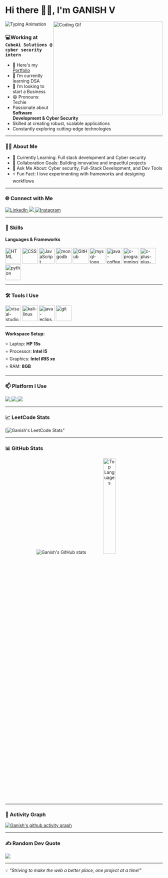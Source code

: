 # Hi there 👋🏻, I'm **GANISH V**

![Typing
Animation](https://readme-typing-svg.demolab.com/?lines=Entrepreneur;Software+Developer;Full+Stack+Developer;Web+Developer+Designer&font=Fira%20Code&center=true&width=440&height=45&color=00bcd4&vCenter=true&size=22)
<img align="right" src="https://i.pinimg.com/originals/47/f0/34/47f0342cec72b800463bf003eac1257e.gif" alt="Coding Gif" width="350" height="300" />

### 💻Working at `CubeAi Solutions @ cyber security intern`



- 🔭 Here's my [Portfolio]()
- 🌱 I’m currently learning DSA
- 👯 I’m looking to start a Business
- 😄 Pronouns: Techie
- Passionate about **Software Development & Cyber Security**
- Skilled at creating robust, scalable applications
- Constantly exploring cutting-edge technologies

---
### 👨‍💻 About Me
- 🌱 Currently Learning: Full stack development and Cyber security
- 👯 Collaboration Goals: Building innovative and impactful projects
- 💬 Ask Me About: Cyber security, Full-Stack Development, and Dev Tools
- ⚡ Fun Fact: I love experimenting with frameworks and designing workflows
  
---

### 🌐 Connect with Me
<p align="left">
  
<!-- LinkdIn -->
<a href="https://www.linkedin.com/in/ganish/" target="LinkdIn">
<img
src="https://img.shields.io/badge/LinkedIn-blue?style=for-the-badge&logo=linkedin&logoColor=white" alt="LinkedIn" />
</a>

  <!-- Gmail -->
<a href="ganishv2@gmail.com" target="Gmail">
<img
src="https://img.shields.io/badge/Gmail-D14836?style=for-the-badge&logo=gmail&logoColor=white" />
</a>

  <!-- Instagram -->
<a href="https://www.instagram.com/spartan_ganish/" target="Instagram">
<img src="https://img.shields.io/badge/Instagram-E4405F?style=for-the-badge&logo=instagram&logoColor=white" alt="Instagram" />
</a>

<!-- <a href="https://www.youtube.com/@codebyabi" target="_blank">
<img
src="https://img.shields.io/badge/YouTube-FF0000?style=for-the-badge&logo=youtube&logoCo
lor=white" alt="YouTube" /> 
</a>-->
</p>

---

### 🚀  Skills
#### **Languages & Frameworks**
<p align="left">
<img width="50" height="50" src="https://img.icons8.com/color/48/000000/html-5.png" alt="HTML" title="HTML" />
<img width="50" height="50" src="https://img.icons8.com/color/48/000000/css3.png" alt="CSS" title="CSS" />
<img width="50" height="50" src="https://img.icons8.com/color/48/000000/javascript.png" alt="JavaScript" title="JavaScript" />
<!-- <img width="50" height="50" src="https://img.icons8.com/fluency/48/tailwind_css.png" alt="tailwind_css"/>
<img width="50" height="50" src="https://img.icons8.com/color/48/000000/bootstrap.png" alt="Bootstrap" title="Bootstrap" />
<img width="50" height="50" src="https://img.icons8.com/color/48/react-native.png" alt="react-native"/>
<img width="50" height="50" src="https://img.icons8.com/color/48/000000/nodejs.png" alt="Node.js" title="Node.js" />
<img width="50" height="50" src="https://img.icons8.com/ios/50/express-js.png" alt="Express.js" title="Express.js" /> -->
<img width="50" height="50" src="https://img.icons8.com/color/48/mongodb.png" alt="mongodb"/>
<!-- <img width="50" height="50" src="https://img.icons8.com/color/48/nextjs.png" alt="Next.js" title="Next.js" />-->
<img width="50" height="50" src="https://img.icons8.com/color/48/000000/github.png" alt="GitHub" title="GitHub" /> 
<!-- <img width="50" height="50" src="https://img.icons8.com/color/48/flutter.png" alt="flutter"/> -->
<img width="50" height="50" src="https://img.icons8.com/fluency/48/mysql-logo.png" alt="mysql-logo"/>
<!-- <img width="50" height="50" src="https://img.icons8.com/color/48/google-firebase-console.png" alt="google-firebase-console"/> -->
<img width="50" height="50" src="https://img.icons8.com/color/48/java-coffee-cup-logo--v1.png" alt="java-coffee-cup-logo--v1"/>
<img width="50" height="50" src="https://img.icons8.com/fluency/48/c-programming.png" alt="c-programming"/>
<img width="50" height="50" src="https://img.icons8.com/color/48/c-plus-plus-logo.png" alt="c-plus-plus-logo"/>
<img width="50" height="50" src="https://img.icons8.com/fluency/48/python.png" alt="python"/>
</p>

---

### 🛠️ Tools I Use
<p align="left">
<img width="50" height="50" src="https://img.icons8.com/fluency/48/visual-studio-code-2019.png" alt="visual-studio-code-2019"/>
<img width="50" height="50" src="https://img.icons8.com/plasticine/100/kali-linux.png" alt="kali-linux"/>
<img width="50" height="50" src="https://img.icons8.com/officel/80/java-eclipse.png" alt="java-eclipse"/>
<img width="50" height="50" src="https://img.icons8.com/color/48/git.png" alt="git"/>
<!-- <img width="50" height="50" src="https://img.icons8.com/color/48/android-studio--v2.png" alt="android-studio--v2"/> -->
<!-- <img width="50" height="50" src="https://img.icons8.com/color/48/figma--v1.png" alt="figma--v1"/> -->
<!-- <img width="50" height="50" src="https://img.icons8.com/color/48/pycharm--v1.png" alt="pycharm--v1"/> -->
  
---
  
**Workspace Setup:**
  
   ⭐ Laptop: **HP 15s** <br>
   ⭐ Processor: **Intel I5** <br>
   ⭐ Graphics: **Intel iRIS xe** <br>
   ⭐ RAM: **8GB** <br>
   </p>
 
 ---
 
### 📫 Platform I Use
<p align="left">
  
<!-- LeetCode -->
<a href="https://leetcode.com/u/autiet22cy013/" target="LeetCode">
<img src="https://img.shields.io/badge/-LeetCode-FFA116?style=for-the-badge&logo=LeetCode&logoColor=black" />
</a>

  <!-- HackerRank -->
<a href="https://www.hackerrank.com/profile/h731622149013" target="HackerRank">
<img src="https://img.shields.io/badge/-Hackerrank-2EC866?style=for-the-badge&logo=HackerRank&logoColor=white" />
</a>

  <!-- CodeChef -->
<a href="https://www.codechef.com/users/ganish_t_05" target="CodeChef">
<img src="https://img.shields.io/badge/Codechef-%23B92B27.svg?&style=for-the-badge&logo=Codechef&logoColor=white" />
</a>


</p>

---
### 📈 LeetCode Stats

[![ Ganish's LeetCode Stats](https://leetcard.jacoblin.cool/autiet22cy013?theme=dark&font=Roboto%20Flex&ext=contest)" 

---

### 📊 GitHub Stats
<p align="center">
<img src="https://github-readme-stats.vercel.app/api?username=Ganish-2005&theme=blue-green" alt="Ganish's GitHub stats" />
<img width="28%" src="https://github-readme-stats.vercel.app/api/top-langs/?username=Ganish-2005&theme=blue-green"  alt="Top Languages" />
</p>


---

<!-- 
## 🏆 GitHub Trophies
![](https://github-profile-trophy.vercel.app/?username=GVishnudhasan&theme=radical&no-frame=false&no-bg=false&margin-w=4)

# 📊 GitHub Stats:
![](https://github-readme-stats.vercel.app/api?username=GVishnudhasan&theme=dark&hide_border=false&include_all_commits=false&count_private=false)<br/>
![](https://github-readme-streak-stats.herokuapp.com/?user=GVishnudhasan&theme=dark&hide_border=false)<br/>
![](https://github-readme-stats.vercel.app/api/top-langs/?username=GVishnudhasan&theme=dark&hide_border=false&include_all_commits=false&count_private=false&layout=compact) 

---  -->


### 🌟 Activity Graph
[![Ganish's github activity graph](https://github-readme-activity-graph.vercel.app/graph?username=Ganish-2005&bg_color=030202&color=f4f0f4&line=63f03d&point=f5f6fa&area=true&hide_border=true)](https://github.com/ashutosh00710/github-readme-activity-graph)

---

### ✍️ Random Dev Quote
![](https://quotes-github-readme.vercel.app/api?type=horizontal&theme=tokyonight)

---

💡 *"Striving to make the web a better place, one project at a time!"*

<!-- Proudly created with [Hariharan Kumar](https://hariharankumar-web.netlify.app/) -->
